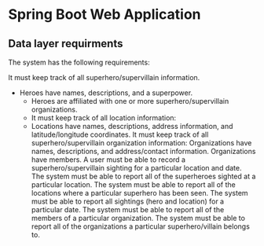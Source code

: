 # Spring Boot Web Application #

## Data layer requirments ##

The system has the following requirements:

It must keep track of all superhero/supervillain information.

- Heroes have names, descriptions, and a superpower.
  - Heroes are affiliated with one or more superhero/supervillain organizations.
  - It must keep track of all location information:
  - Locations have names, descriptions, address information, and latitude/longitude coordinates.
It must keep track of all superhero/supervillain organization information:
Organizations have names, descriptions, and address/contact information.
Organizations have members.
A user must be able to record a superhero/supervillain sighting for a particular location and date.
The system must be able to report all of the superheroes sighted at a particular location.
The system must be able to report all of the locations where a particular superhero has been seen.
The system must be able to report all sightings (hero and location) for a particular date.
The system must be able to report all of the members of a particular organization.
The system must be able to report all of the organizations a particular superhero/villain belongs to.
